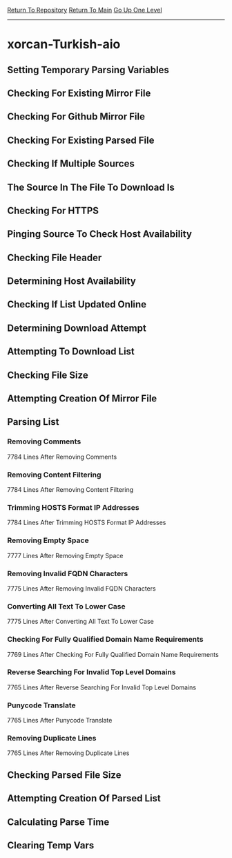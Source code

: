 [Return To Repository](https://github.com/deathbybandaid/piholeparser/)
[Return To Main](https://github.com/deathbybandaid/piholeparser/blob/master/RecentRunLogs/Mainlog.md)
[Go Up One Level](https://github.com/deathbybandaid/piholeparser/blob/master/RecentRunLogs/TopLevelScripts/30-Processing-External-Blacklists.md)
____________________________________
# xorcan-Turkish-aio
## Setting Temporary Parsing Variables
## Checking For Existing Mirror File
## Checking For Github Mirror File
## Checking For Existing Parsed File
## Checking If Multiple Sources
## The Source In The File To Download Is
## Checking For HTTPS
## Pinging Source To Check Host Availability
## Checking File Header
## Determining Host Availability
## Checking If List Updated Online
## Determining Download Attempt
## Attempting To Download List
## Checking File Size
## Attempting Creation Of Mirror File
## Parsing List
### Removing Comments
7784 Lines After Removing Comments
### Removing Content Filtering
7784 Lines After Removing Content Filtering
### Trimming HOSTS Format IP Addresses
7784 Lines After Trimming HOSTS Format IP Addresses
### Removing Empty Space
7777 Lines After Removing Empty Space
### Removing Invalid FQDN Characters
7775 Lines After Removing Invalid FQDN Characters
### Converting All Text To Lower Case
7775 Lines After Converting All Text To Lower Case
### Checking For Fully Qualified Domain Name Requirements
7769 Lines After Checking For Fully Qualified Domain Name Requirements
### Reverse Searching For Invalid Top Level Domains
7765 Lines After Reverse Searching For Invalid Top Level Domains
### Punycode Translate
7765 Lines After Punycode Translate
### Removing Duplicate Lines
7765 Lines After Removing Duplicate Lines
## Checking Parsed File Size
## Attempting Creation Of Parsed List
## Calculating Parse Time
## Clearing Temp Vars
